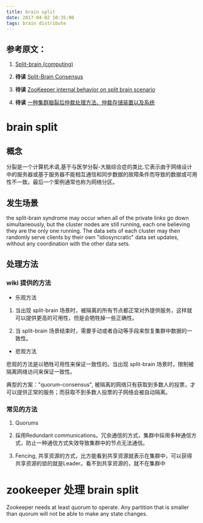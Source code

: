 ```yaml
---
title: brain split
date: 2017-04-02 10:35:00
tags: brain distribute
---
```


## 参考原文：

1. [Split-brain (computing)](https://www.wikiwand.com/en/Split-brain_(computing))

1. **待读** [Split-Brain Consensus](http://www.scs.stanford.edu/14au-cs244b/labs/projects/rygaard.pdf)

1. **待读** [ZooKeeper internal behavior on split brain scenario](http://stackoverflow.com/questions/21380664/zookeeper-internal-behavior-on-split-brain-scenario)

1. **待读** [一种集群脑裂后仲裁处理方法、仲裁存储装置以及系统](https://www.google.com/patents/WO2016107173A1?cl=zh-CN)

# brain split

## 概念

分裂是一个计算机术语,基于与医学分裂-大脑综合症的类比.它表示由于网络设计中的服务器或基于服务器不能相互通信和同步数据的故障条件而导致的数据或可用性不一致。最后一个案例通常也称为网络分区。

## 发生场景

the split-brain syndrome may occur when all of the private links go down simultaneously, but the cluster nodes are still running, each one believing they are the only one running. The data sets of each cluster may then randomly serve clients by their own "idiosyncratic" data set updates, without any coordination with the other data sets.

## 处理方法

### wiki 提供的方法

* 乐观方法

1. 当出现 split-brain 场景时，被隔离的所有节点都正常对外提供服务，这样就可以提供更高的可用性，但是会牺牲掉一些正确性。

1. 当 split-brain 场景结束时，需要手动或者自动等手段来恢复集群中数据的一致性。

* 悲观方法

悲观的方法是以牺牲可用性来保证一致性的。当出现 split-brain 场景时，限制被隔离网络访问来保证一致性。

典型的方案："quorum-consensus", 被隔离的网络只有获取到多数人的投票，才可以提供正常的服务；而获取不到多数人投票的子网络会被自动隔离。

### 常见的方法

1. Quorums

1. 採用Redundant communications。冗余通信的方式，集群中採用多种通信方式，防止一种通信方式失效导致集群中的节点无法通信。

1. Fencing, 共享资源的方式，比方能看到共享资源就表示在集群中，可以获得共享资源的锁的就是Leader。看不到共享资源的，就不在集群中



# zookeeper 处理 brain split

Zookeeper needs at least quorum to operate. Any partition that is smaller
than quorum will not be able to make any state changes.